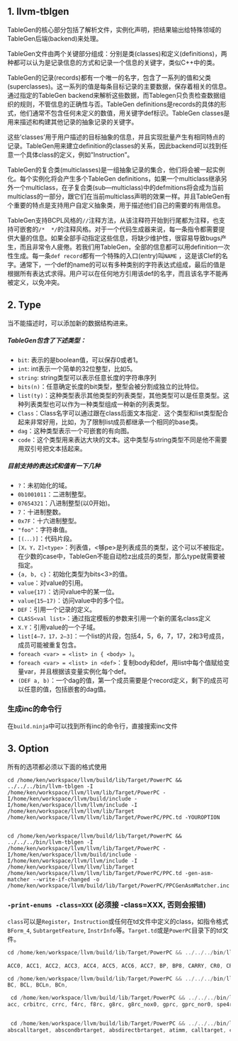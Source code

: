 ## 1. llvm-tblgen



TableGen的核心部分包括了解析文件，实例化声明，把结果输出给特殊领域的TableGen后端(backend)来处理。

TableGen文件由两个关键部分组成：分别是类(classes)和定义(definitions)，两种都可以认为是记录信息的方式和记录一个信息的关键字，类似C++中的类。

TableGen的记录(records)都有一个唯一的名字，包含了一系列的值和父类(superclasses)。这一系列的值是每条目标记录的主要数据，保存着相关的信息。通过指定的TableGen backend来解析这些数据，而Tablegen只负责检查数据组织的规则，不管信息的正确性与否。TableGen definitions是records的具体的形式，他们通常不包含任何未定义的数值，用关键字def标识。TableGen classes是用来描述和构建其他记录的抽象记录的关键字。

这些’classes’用于用户描述的目标抽象的信息，并且实现批量产生有相同特点的记录。TableGen用来建立definition的classes的关系，因此backend可以找到任意一个具体class的定义，例如”Instruction”。

TableGen的复合类(multiclasses)是一组抽象记录的集合，他们将会被一起实例化。每个实例化将会产生多个TableGen definitions，如果一个multiclass继承另外一个multiclass，在子复合类(sub—multiclass)中的defmitions将会成为当前multiclass的一部分，跟它们在当前multiclass声明的效果一样。并且TableGen有个重要的特点是支持用户自定义抽象类，用于描述他们自己的需要的有用信息。

TableGen支持BCPL风格的`//`注释方法，从该注释符开始到行尾都为注释，也支持可嵌套的`/*  */`的注释风格。对于一个代码生成器来说，每一条指令都需要提供大量的信息。如果全部手动指定这些信息，将缺少维护性，很容易导致bugs产生，而且非常令人疲倦。若我们用TableGen，全部的信息都可以用definition一次性生成。每一条`def record`都有一个特殊的入口(entry)叫`NAME` ，这是该Clef的名字。通常下，一个def的name的可以有多种类别的字符表达式组成，最后的值是根据所有表达式求得。用户可以在任何地方引用该def的名字，而且该名字不能再被定义，以免冲突。



## 2. Type

当不能描述时，可以添加新的数据结构进来。

##### TableGen包含了下述类型：

- `bit`: 表示的是boolean值，可以保存0或者1。
- `int`: int表示一个简单的32位整型，比如5。
- `string`: string类型可以表示任意长度的字符串序列
- `bits(n)`：任意确定长度的bit类型，整型会被分割成独立的比特位。
- `list(ty)`：这种类型表示其他类型的列表类型，其他类型可以是任意类型。这种列表类型也可以作为一种类型组成一种新的列表类型。
- `Class`：Class名字可以通过跟在class后面文本指定．这个类型和list类型配合起来非常好用，比如，为了限制list成员都继承一个相同的base类。
- `dag`：这种类型表示一个可嵌套的有向图。
- `code`：这个类型用来表达大块的文本。这中类型与string类型不同是他不需要用双引号把文本括起来。



##### 目前支持的表达式和值有一下几种

- `?`：未初始化的域。
- `0b1001011`：二进制整型。
- `07654321`：八进制整型(以0开始)。
- `7`：十进制整数。
- `0x7F`：十六进制整型。
- `"foo"`：字符串值。
- `[(．．．)]`：代码片段。
- `[X，Y，Z]<type>`：列表值，<够pe>是列表成员的类型，这个可以不被指定。在少数的case中，TableGen不能自动检z出成员的类型，那么type就需要被指定。
- `{a, b, c}`：初始化类型为bits<3>的值。
- `value`：对value的引用。
- `value{17)`：访问value中的某一位。
- `value{15—17)`：访问value中的多个位。
- `DEF`：引用一个记录的定义。
- `CLASS<val list>`：通过指定模板的参数来引用一个新的匿名class定义
- `X.Y`：引用value的一个子域。
- `list[4—7，17，2—3]`：一个list的片段，包括4，5，6，7，17，2和3号成员，成员可能被重复包含。
- `foreach <var> = <list> in { <body> )`。
- `foreach <var> = <list> in <def>`：复制body和def，用list中每个值赋给变量var，并且根据该变量实例化每个def。
- `(DEF a, b)`：一个dag的值，第一个成员需要是个record定义，剩下的成员可以任意的值，包括嵌套的dag值。





### 生成inc的命令行

在`build.ninja`中可以找到所有inc的命令行，直接搜索inc文件







## 3. Option

所有的选项都必须以下面的格式使用

```
cd /home/ken/workspace/llvm/build/lib/Target/PowerPC && ../../../bin/llvm-tblgen -I /home/ken/workspace/llvm/llvm/lib/Target/PowerPC -I/home/ken/workspace/llvm/build/include -I/home/ken/workspace/llvm/llvm/include -I /home/ken/workspace/llvm/llvm/lib/Target /home/ken/workspace/llvm/llvm/lib/Target/PowerPC/PPC.td -YOUROPTION


cd /home/ken/workspace/llvm/build/lib/Target/PowerPC && ../../../bin/llvm-tblgen -I /home/ken/workspace/llvm/llvm/lib/Target/PowerPC -I/home/ken/workspace/llvm/build/include -I/home/ken/workspace/llvm/llvm/include -I /home/ken/workspace/llvm/llvm/lib/Target /home/ken/workspace/llvm/llvm/lib/Target/PowerPC/PPC.td -gen-asm-matcher --write-if-changed -o /home/ken/workspace/llvm/build/lib/Target/PowerPC/PPCGenAsmMatcher.inc                                              
```



### `-print-enums -class=XXX` (必须接 -class=XXX, 否则会报错)

`class`可以是`Register`，`Instruction`或任何在td文件中定义的class，如指令格式`BForm_4`, `SubtargetFeature`, `InstrInfo`等。`Target.td`或是`PowerPC`目录下的td文件。

```c++
cd /home/ken/workspace/llvm/build/lib/Target/PowerPC && ../../../bin/llvm-tblgen -I /home/ken/workspace/llvm/llvm/lib/Target/PowerPC -I/home/ken/workspace/llvm/build/include -I/home/ken/workspace/llvm/llvm/include -I /home/ken/workspace/llvm/llvm/lib/Target /home/ken/workspace/llvm/llvm/lib/Target/PowerPC/PPC.td -print-enums -class=Register
  
ACC0, ACC1, ACC2, ACC3, ACC4, ACC5, ACC6, ACC7, BP, BP8, CARRY, CR0, CR0EQ, CR0GT, CR0LT, CR0UN, CR1, CR1EQ, CR1GT, CR1LT, CR1UN, CR2, CR2EQ, CR2GT, CR2LT, CR2UN, CR3, CR3EQ, CR3GT, CR3LT, CR3UN, CR4, CR4EQ, CR4GT, CR4LT, CR4UN, CR5, CR5EQ, CR5GT, CR5LT, CR5UN, CR6, CR6EQ, CR6GT, CR6LT, CR6UN, CR7, CR7EQ, CR7GT, CR7LT, CR7UN, CTR, CTR8, F0, F1, F10, F11, F12, F13, F14, F15, F16, F17, F18, F19, F2, F20, F21, F22, F23, F24, F25, F26, F27, F28, F29, F3, F30, F31, F4, F5, F6, F7, F8, F9, FP, FP8, LR, LR8, R0, R1, R10, R11, R12, R13, R14, R15, R16, R17, R18, R19, R2, R20, R21, R22, R23, R24, R25, R26, R27, R28, R29, R3, R30, R31, R4, R5, R6, R7, R8, R9, RM, S0, S1, S10, S11, S12, S13, S14, S15, S16, S17, S18, S19, S2, S20, S21, S22, S23, S24, S25, S26, S27, S28, S29, S3, S30, S31, S4, S5, S6, S7, S8, S9, SPEFSCR, UACC0, UACC1, UACC2, UACC3, UACC4, UACC5, UACC6, UACC7, V0, V1, V10, V11, V12, V13, V14, V15, V16, V17, V18, V19, V2, V20, V21, V22, V23, V24, V25, V26, V27, V28, V29, V3, V30, V31, V4, V5, V6, V7, V8, V9, VF0, VF1, VF10, VF11, VF12, VF13, VF14, VF15, VF16, VF17, VF18, VF19, VF2, VF20, VF21, VF22, VF23, VF24, VF25, VF26, VF27, VF28, VF29, VF3, VF30, VF31, VF4, VF5, VF6, VF7, VF8, VF9, VRSAVE, VSL0, VSL1, VSL10, VSL11, VSL12, VSL13, VSL14, VSL15, VSL16, VSL17, VSL18, VSL19, VSL2, VSL20, VSL21, VSL22, VSL23, VSL24, VSL25, VSL26, VSL27, VSL28, VSL29, VSL3, VSL30, VSL31, VSL4, VSL5, VSL6, VSL7, VSL8, VSL9, VSRp0, VSRp1, VSRp10, VSRp11, VSRp12, VSRp13, VSRp14, VSRp15, VSRp16, VSRp17, VSRp18, VSRp19, VSRp2, VSRp20, VSRp21, VSRp22, VSRp23, VSRp24, VSRp25, VSRp26, VSRp27, VSRp28, VSRp29, VSRp3, VSRp30, VSRp31, VSRp4, VSRp5, VSRp6, VSRp7, VSRp8, VSRp9, VSX32, VSX33, VSX34, VSX35, VSX36, VSX37, VSX38, VSX39, VSX40, VSX41, VSX42, VSX43, VSX44, VSX45, VSX46, VSX47, VSX48, VSX49, VSX50, VSX51, VSX52, VSX53, VSX54, VSX55, VSX56, VSX57, VSX58, VSX59, VSX60, VSX61, VSX62, VSX63, X0, X1, X10, X11, X12, X13, X14, X15, X16, X17, X18, X19, X2, X20, X21, X22, X23, X24, X25, X26, X27, X28, X29, X3, X30, X31, X4, X5, X6, X7, X8, X9, XER, ZERO, ZERO8,
```



```c++
cd /home/ken/workspace/llvm/build/lib/Target/PowerPC && ../../../bin/llvm-tblgen -I /home/ken/workspace/llvm/llvm/lib/Target/PowerPC -I/home/ken/workspace/llvm/build/include -I/home/ken/workspace/llvm/llvm/include -I /home/ken/workspace/llvm/llvm/lib/Target /home/ken/workspace/llvm/llvm/lib/Target/PowerPC/PPC.td -print-enums -class=BForm_4
BC, BCL, BCLn, BCn,
```



```c++
 cd /home/ken/workspace/llvm/build/lib/Target/PowerPC && ../../../bin/llvm-tblgen -I /home/ken/workspace/llvm/llvm/lib/Target/PowerPC -I/home/ken/workspace/llvm/build/include -I/home/ken/workspace/llvm/llvm/include -I /home/ken/workspace/llvm/llvm/lib/Target /home/ken/workspace/llvm/llvm/lib/Target/PowerPC/PPC.td -print-enums -class=RegisterOperand
acc, crbitrc, crrc, f4rc, f8rc, g8rc, g8rc_nox0, gprc, gprc_nor0, spe4rc, sperc, spilltovsrrc, uacc, vfrc, vrrc, vsfrc, vsrc, vsrpevenrc, vsrprc, vssrc,


 cd /home/ken/workspace/llvm/build/lib/Target/PowerPC && ../../../bin/llvm-tblgen -I /home/ken/workspace/llvm/llvm/lib/Target/PowerPC -I/home/ken/workspace/llvm/build/include -I/home/ken/workspace/llvm/llvm/include -I /home/ken/workspace/llvm/llvm/lib/Target /home/ken/workspace/llvm/llvm/lib/Target/PowerPC/PPC.td -print-enums -class=Operand
abscalltarget, abscondbrtarget, absdirectbrtarget, atimm, calltarget, condbrtarget, crbitm, directbrtarget, dispRI, dispRI34, dispRIX, dispRIX16, dispSPE2, dispSPE4, dispSPE8, f32imm, f64imm, i16imm, i1imm, i32imm, i64imm, i8imm, imm32SExt16, imm64SExt16, imm64ZExt32, immZero, memr, memri, memri34, memri34_pcrel, memrix, memrix16, memrr, pred, ptr_rc_idx, ptr_rc_nor0, ptype0, ptype1, ptype2, ptype3, ptype4, ptype5, s16imm, s16imm64, s17imm, s17imm64, s34imm, s34imm_pcrel, s5imm, spe2dis, spe4dis, spe8dis, tlscall, tlscall32, tlsgd, tlsgd32, tlsreg, tlsreg32, tocentry, tocentry32, type0, type1, type2, type3, type4, type5, u10imm, u12imm, u16imm, u16imm64, u1imm, u2imm, u3imm, u4imm, u5imm, u6imm, u7imm, u8imm, untyped_imm_0,

```

